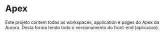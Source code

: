 # Apex

Este projeto contem todas as workspaces, application e pages do Apex da Aurora. Desta forma tendo todo o versionamento do front-end (aplicacao).
